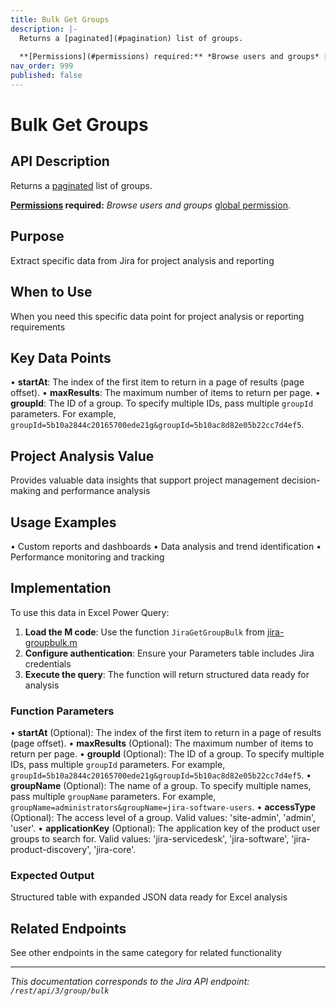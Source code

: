 ```yaml
---
title: Bulk Get Groups
description: |-
  Returns a [paginated](#pagination) list of groups.
  
  **[Permissions](#permissions) required:** *Browse users and groups* [global permission](https://confluence.atlassian.com/x/x4dKLg).
nav_order: 999
published: false
---
```


# Bulk Get Groups

## API Description
Returns a [paginated](#pagination) list of groups.

**[Permissions](#permissions) required:** *Browse users and groups* [global permission](https://confluence.atlassian.com/x/x4dKLg).

## Purpose
Extract specific data from Jira for project analysis and reporting

## When to Use
When you need this specific data point for project analysis or reporting requirements

## Key Data Points
• **startAt**: The index of the first item to return in a page of results (page offset).
• **maxResults**: The maximum number of items to return per page.
• **groupId**: The ID of a group. To specify multiple IDs, pass multiple `groupId` parameters. For example, `groupId=5b10a2844c20165700ede21g&groupId=5b10ac8d82e05b22cc7d4ef5`.

## Project Analysis Value
Provides valuable data insights that support project management decision-making and performance analysis

## Usage Examples
• Custom reports and dashboards
• Data analysis and trend identification
• Performance monitoring and tracking

## Implementation
To use this data in Excel Power Query:

1. **Load the M code**: Use the function `JiraGetGroupBulk` from [jira-groupbulk.m](../assets/jira-groupbulk.m)
2. **Configure authentication**: Ensure your Parameters table includes Jira credentials
3. **Execute the query**: The function will return structured data ready for analysis

### Function Parameters
• **startAt** (Optional): The index of the first item to return in a page of results (page offset).
• **maxResults** (Optional): The maximum number of items to return per page.
• **groupId** (Optional): The ID of a group. To specify multiple IDs, pass multiple `groupId` parameters. For example, `groupId=5b10a2844c20165700ede21g&groupId=5b10ac8d82e05b22cc7d4ef5`.
• **groupName** (Optional): The name of a group. To specify multiple names, pass multiple `groupName` parameters. For example, `groupName=administrators&groupName=jira-software-users`.
• **accessType** (Optional): The access level of a group. Valid values: 'site-admin', 'admin', 'user'.
• **applicationKey** (Optional): The application key of the product user groups to search for. Valid values: 'jira-servicedesk', 'jira-software', 'jira-product-discovery', 'jira-core'.

### Expected Output
Structured table with expanded JSON data ready for Excel analysis

## Related Endpoints
See other endpoints in the same category for related functionality

---
*This documentation corresponds to the Jira API endpoint: `/rest/api/3/group/bulk`*
